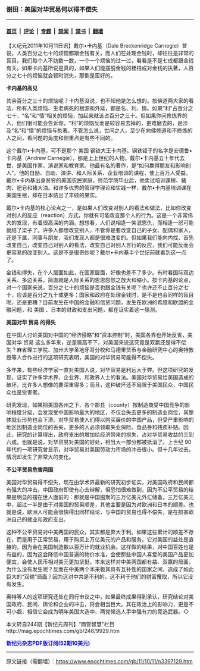 ### 谢田：美国对华贸易何以得不偿失

---

#### [首页](../../../..?n3397129) &nbsp;|&nbsp; [评论](../../../../../epoch-comment?n3397129) &nbsp;|&nbsp; [专题](../../../../../epoch-special?n3397129) &nbsp;|&nbsp; [禁闻](../../../../../epoch-news?n3397129) &nbsp;|&nbsp; [禁书](../../../../../books?n3397129) &nbsp;|&nbsp; [翻墙](https://github.com/gfw-breaker/nogfw/blob/master/README.md?n3397129)


<div class="post_content" id="artbody" itemprop="articleBody">
 <!-- article content begin -->
 <p>
  【大纪元2011年10月11日讯】戴尔•卡内基（Dale Breckenridge Carnegie）曾说，人类百分之七十的烦恼都跟金钱有关，而人们在处理金钱时，却往往是非常的盲目。我们每个人不妨数一数，一个一个烦恼的过一过，看看是不是七成都跟金钱有关。如果卡内基所说是真的，如果人们能摆脱金钱的桎梏或对金钱的执著，人百分之七十的烦恼就会顿时消失，那倒是蛮好的。
 </p>
 <p>
  <b>
   卡内基的高见
  </b>
 </p>
 <p>
  其余百分之三十的烦恼呢？卡内基没说，也不知他是怎么想的。按佛道两大家的看法，所有人类烦恼、生老病死的根源和外延，都是名、利、情。如果“利”占百分之七十，“名”和“情”相关的烦恼，加起来就该占百分之三十。但如果你问修炼界的人，他们很可能会告诉你，“利”的烦恼反而是较容易去掉的，更难磨去的，是涉及“名”和“情”的烦恼与执著。不管怎么说，世间之人，至少在向佛修道和不修炼的人之间，看问题的角度和侧重点是有些不同的。
 </p>
 <p>
  这个戴尔•卡内基，可不是那个
  <ok href="https://www.epochtimes.com/gb/tag/%E7%BE%8E%E5%9B%BD.html">
   美国
  </ok>
  钢铁大王卡内基。钢铁钜子的名字是安德鲁•卡内基（Andrew Carnegie），那是上上世纪的人物。戴尔•卡内基五十年代去世，是美国作家、演说家和教育家。他最有名的著作，是“如何赢得朋友和影响别人”。他的自励、自助、演讲、和人际关系、企业培训的课程，使上百万人受益。戴尔•卡内基出身贫穷的美国农民家庭，师范学院毕业后，他卖过培训课程、猪肉、肥皂和猪大油。和许多优秀的管理学理论和实践一样，戴尔•卡内基培训课在美国生根，却在日本结出了丰硕的果实。
 </p>
 <p>
  戴尔•卡内基的核心论点之一，是如果人们改变对别人的看法和做法，比如你改变对别人的反应（reaction）方式，你就有可能改变那个人的行为。这是一个非常伟大的发现，有着很高深的内涵。想想看，人们说相逢一笑泯恩仇，而相逢一怒可能就结了梁子了。许多人都想改变别人，不管你是要改变自己的子女、配偶和家人，还是下属、同事与朋友，我们发现人都是很难改变的。但如果我们能向内找、首先改变自己，改变自己对别人的看法，改变自己对别人言行的反应，我们可能反而会更容易的改变别人。这是不是很奇妙呢？戴尔•卡内基半个世纪前就看到这一点了。
 </p>
 <p>
  金钱和得失，在个人层面如此，在国家层面，好像也差不了多少。有时看国际双边关系、多边关系，简直就是人际关系的恩恩怨怨之放大和缩小。按卡内基的论点，对一个国家来说，百分之七十的烦恼是否也跟金钱有关呢？也许还不止百分之七十，应该是百分之九十或更多；国家和政府在处理金钱时，是不是也会同样的盲目呢，还是更糟？目前发生在中国的金融和信贷问题，发生在欧洲的希腊和欧盟的金融问题，和
  <ok href="https://www.epochtimes.com/gb/tag/%E7%BE%8E%E5%9B%BD.html">
   美国
  </ok>
  、日本的财政和支出问题，都在证实着这一猜测。
 </p>
 <p>
  <b>
   美国对华
   <ok href="https://www.epochtimes.com/gb/tag/%E8%B4%B8%E6%98%93.html">
    贸易
   </ok>
   的得失
  </b>
 </p>
 <p>
  在中国人讨论美国对中国的“经济侵略”和“资本控制”时，美国各界也开始反省，美国对华
  <ok href="https://www.epochtimes.com/gb/tag/%E8%B4%B8%E6%98%93.html">
   贸易
  </ok>
  这么多年来，逆差居高不下，对美国来说这究竟是双赢还是得不偿失？麻省理工学院、加州大学圣地牙哥分校和马德里货币与金融研究中心的奥特教授等人合作进行的这项研究表明，美国的对华贸易可能得不偿失。
 </p>
 <p>
  多年来，有些经济学家一直对美国人说，对华贸易是利远大于弊。但这项研究的发现，证实了许多学术界、企业界、和政界人士的看法。美国对华贸易给美国造成的破坏，比许多人想像的要深重得多；而且，这种破坏还不局限于美国民众，中国民众也是受害者。
 </p>
 <p>
  研究发现，如果把美国各州之下、各个郡县（county）按制造商受中国竞争的影响程度分级，会发现受中国影响最大的地区，不仅会失去更多的制造业岗位，其整体就业形势也会下滑。对华贸易使人们得以购买廉价的中国产品，但受严重影响的地区因制造业岗位的丢失，更多的人必须领取失业保险、食品券和残疾补贴。因此，研究的计算得出，政府支出的增加给经济带来的损失，占对华贸易收益的三到六成。也就是说，对华贸易对美国的好处，相当大一部分都被抵消了。上世纪 90年代的一项研究曾显示，对华贸易对美国劳动力市场的冲击很小。但十几年过去，情况却发生了非常大的变化。
 </p>
 <p>
  <b>
   不公平贸易危害两国
  </b>
 </p>
 <p>
  美国对华贸易得不偿失，现在由学术界最新的研究初步证实，对美国政府和民间都有强大的冲击。中国政府即使有心去辩解，但恐怕很难做到，因为不公平贸易的结果是明显的摆在世人面前的：那就是中国囤聚的三万亿美元外汇储备。三万亿美元中，超过一半是由于对美国的贸易顺差，其他主要是因为对欧洲和日本的顺差。也就是说，欧洲人可能会很快得出同样结论，与中国的贸易也得不偿失，是在损害欧洲自己的就业和政府支出。
 </p>
 <p>
  这种不公平贸易对中美两国的民众，其实都是弊大于利。如果这些累计的顺差不存在，而是用于正常贸易，用于购买上万亿美元的产品和服务，它对美国的益处是直接的，因为会在美国制造数以百万计的就业机会。这样做的结果，对中国百姓也是有益的，因为这会降低中国普遍的物价水准，会使那些中国人喜爱的美国产品更加便宜，会使人民币相对美元更加坚挺。本来这样对中美两国都有益、双赢的局面，为什么没有发生呢？反而在中美两个本来极其具有互补性的国家之间，造成了如此巨大的“双输”局面？因为这对中共是不利的，这不利于他们的财富攫取，所以它没有发生。
 </p>
 <p>
  奥特等人的这项研究还处在同行审议之中，如果最终成果得到承认，研究结论对美国政府、民间、舆论和企业的冲击，将会相当巨大。其在政治上的影响力，更是不可小觑，相信它会成为明年美国大选中、两党候选人手中强有力的竞选武器。◇
 </p>
 <p>
  本文转自244期【新纪元周刊】“商管智慧”栏目
  <br/>
  <ok href=" http://mag.epochtimes.com/gb/246/9929.htm " target="_blank">
   http://mag.epochtimes.com/gb/246/9929.htm
  </ok>
 </p>
 <p>
  <ok href="http://mag.epochtimes.com/pdfmag/home.html">
   <font color="blue">
    <b>
     新纪元杂志PDF版订阅(52期10美元)
    </b>
   </font>
  </ok>
 </p>
 <!-- article content end -->
 <div id="below_article_ad">
 </div>
</div>


---

原文链接（需翻墙）：https://www.epochtimes.com/gb/11/10/11/n3397129.htm